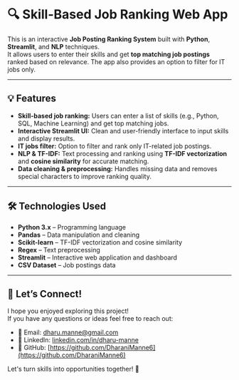 # 🔍 Skill-Based Job Ranking Web App

This is an interactive **Job Posting Ranking System** built with **Python**, **Streamlit**, and **NLP** techniques.  
It allows users to enter their skills and get **top matching job postings** ranked based on relevance. The app also provides an option to filter for IT jobs only.

---

## 💡 Features

- **Skill-based job ranking:** Users can enter a list of skills (e.g., Python, SQL, Machine Learning) and get top matching jobs.  
- **Interactive Streamlit UI:** Clean and user-friendly interface to input skills and display results.  
- **IT jobs filter:** Option to filter and rank only IT-related job postings.  
- **NLP & TF-IDF:** Text processing and ranking using **TF-IDF vectorization** and **cosine similarity** for accurate matching.  
- **Data cleaning & preprocessing:** Handles missing data and removes special characters to improve ranking quality.

---

## 🛠 Technologies Used

- **Python 3.x** – Programming language  
- **Pandas** – Data manipulation and cleaning  
- **Scikit-learn** – TF-IDF vectorization and cosine similarity  
- **Regex** – Text preprocessing  
- **Streamlit** – Interactive web application and dashboard  
- **CSV Dataset** – Job postings data  

---

## 🤝 Let’s Connect!

I hope you enjoyed exploring this project!  
If you have any questions or ideas feel free to reach out:  

- 📧 Email: dharu.manne@gmail.com  
- 🔗 LinkedIn: [linkedin.com/in/dharu-manne](https://linkedin.com/in/dharu-manne)  
- 🐙 GitHub: [https://github.com/DharaniManne6](https://github.com/DharaniManne6)  

Let's turn skills into opportunities together! 🚀